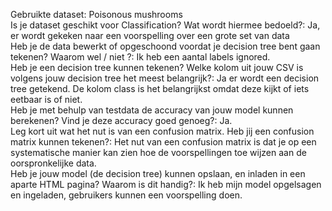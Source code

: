 Gebruikte dataset: Poisonous mushrooms <br>
Is je dataset geschikt voor Classification? Wat wordt hiermee bedoeld?: Ja, er wordt gekeken naar een voorspelling over een grote set van data <br>
Heb je de data bewerkt of opgeschoond voordat je decision tree bent gaan tekenen? Waarom wel / niet ?: Ik heb een aantal labels ignored. <br>
Heb je een decision tree kunnen tekenen? Welke kolom uit jouw CSV is volgens jouw decision tree het meest belangrijk?:
Ja er wordt een decision tree getekend. De kolom class is het belangrijkst omdat deze kijkt of iets eetbaar is of niet. <br>
Heb je met behulp van testdata de accuracy van jouw model kunnen berekenen? Vind je deze accuracy goed genoeg?: Ja. <br>
Leg kort uit wat het nut is van een confusion matrix. Heb jij een confusion matrix kunnen tekenen?: Het nut van een confusion matrix is dat je op een systematische manier kan zien hoe de voorspellingen toe wijzen aan de oorspronkelijke data. <br>
Heb je jouw model (de decision tree) kunnen opslaan, en inladen in een aparte HTML pagina? Waarom is dit handig?: Ik heb mijn model opgelsagen en ingeladen, gebruikers kunnen een voorspelling doen.